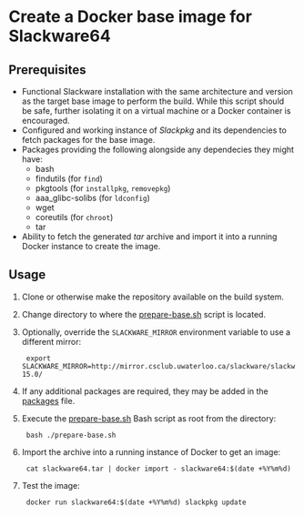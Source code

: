 # Create a Docker base image for Slackware64

## Prerequisites

* Functional Slackware installation with the same architecture and version as the target base image to perform the build. While this script should be safe, further isolating it on a virtual machine or a Docker container is encouraged.
* Configured and working instance of _Slackpkg_ and its dependencies to fetch packages for the base image.
* Packages providing the following alongside any dependecies they might have:
    * bash
    * findutils (for `find`)
    * pkgtools (for `installpkg`, `removepkg`)
    * aaa_glibc-solibs (for `ldconfig`)
    * wget
    * coreutils (for `chroot`)
    * tar
* Ability to fetch the generated _tar_ archive and import it into a running Docker instance to create the image.

## Usage

1. Clone or otherwise make the repository available on the build system.
1. Change directory to where the [prepare-base.sh](prepare-base.sh) script is located.
1. Optionally, override the `SLACKWARE_MIRROR` environment variable to use a different mirror:

        export SLACKWARE_MIRROR=http://mirror.csclub.uwaterloo.ca/slackware/slackware64-15.0/

1. If any additional packages are required, they may be added in the [packages](packages) file.
1. Execute the [prepare-base.sh](prepare-base.sh) Bash script as root from the directory: 

        bash ./prepare-base.sh

1. Import the archive into a running instance of Docker to get an image:

        cat slackware64.tar | docker import - slackware64:$(date +%Y%m%d)

1. Test the image:

        docker run slackware64:$(date +%Y%m%d) slackpkg update
